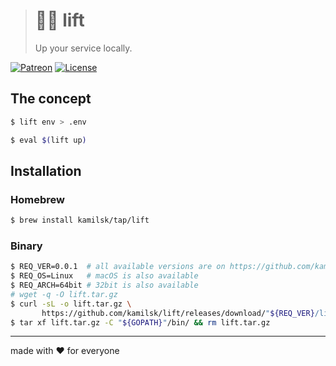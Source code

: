 > # 🏋️‍♂️ lift
>
> Up your service locally.

[![Patreon][icon_patreon]](https://www.patreon.com/octolab)
[![License][icon_license]](LICENSE)

## The concept

```bash
$ lift env > .env

$ eval $(lift up)
```

## Installation

### Homebrew

```bash
$ brew install kamilsk/tap/lift
```

### Binary

```bash
$ REQ_VER=0.0.1  # all available versions are on https://github.com/kamilsk/lift/releases/
$ REQ_OS=Linux   # macOS is also available
$ REQ_ARCH=64bit # 32bit is also available
# wget -q -O lift.tar.gz
$ curl -sL -o lift.tar.gz \
       https://github.com/kamilsk/lift/releases/download/"${REQ_VER}/lift_${REQ_VER}_${REQ_OS}-${REQ_ARCH}".tar.gz
$ tar xf lift.tar.gz -C "${GOPATH}"/bin/ && rm lift.tar.gz
```

---

made with ❤️ for everyone

[icon_license]: https://img.shields.io/badge/license-MIT-blue.svg
[icon_patreon]: https://img.shields.io/badge/patreon-donate-orange.svg
